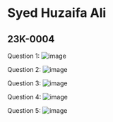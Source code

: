 # Syed Huzaifa Ali
## 23K-0004

Question 1:
![image](https://github.com/syedhuzaifa2005/PfFall23/assets/142867893/7bf432ea-009e-480f-bf98-60ffec05f18d)

Question 2:
![image](https://github.com/syedhuzaifa2005/PfFall23/assets/142867893/89350412-ee99-4f55-96dc-676cbe06fc75)

Question 3:
![image](https://github.com/syedhuzaifa2005/PfFall23/assets/142867893/4abe578a-1c33-4866-a1b1-cc9493c0dbdc)

Question 4:
![image](https://github.com/syedhuzaifa2005/PfFall23/assets/142867893/6ff4da47-1373-4276-b826-2d4ebc3a676e)

Question 5:
![image](https://github.com/syedhuzaifa2005/PfFall23/assets/142867893/955e7dda-a9a0-4a57-81c1-abc82889e8e3)
